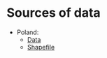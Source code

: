 # Sources of data

- Poland:
    - [Data](https://bdl.stat.gov.pl/BDL/start)
    - [Shapefile](https://gis-support.pl/baza-wiedzy-2/dane-do-pobrania/granice-administracyjne/)